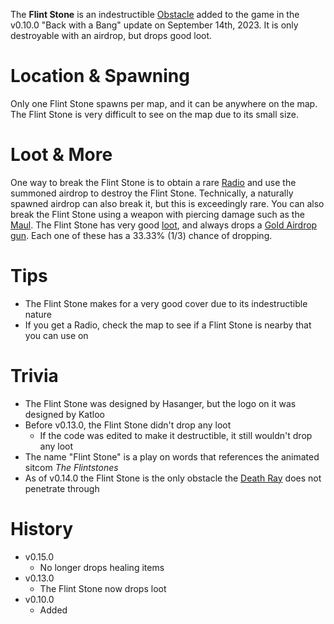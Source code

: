 The **Flint Stone** is an indestructible [Obstacle](/obstacles) added to the game in the v0.10.0 "Back with a Bang" update on September 14th, 2023. It is only destroyable with an airdrop, but drops good loot.

# Location & Spawning

Only one Flint Stone spawns per map, and it can be anywhere on the map. The Flint Stone is very difficult to see on the map due to its small size.

# Loot & More

One way to break the Flint Stone is to obtain a rare [Radio](/weapons/guns/radio) and use the summoned airdrop to destroy the Flint Stone. Technically, a naturally spawned airdrop can also break it, but this is exceedingly rare. You can also break the Flint Stone using a weapon with piercing damage such as the [Maul](/weapons/melee/maul).
The Flint Stone has very good [loot](/loot#flint_stone), and always drops a [Gold Airdrop gun](/loot#gold_airdrop_guns). Each one of these has a 33.33% (1/3) chance of dropping.

# Tips

- The Flint Stone makes for a very good cover due to its indestructible nature
- If you get a Radio, check the map to see if a Flint Stone is nearby that you can use on

# Trivia

- The Flint Stone was designed by Hasanger, but the logo on it was designed by Katloo
- Before v0.13.0, the Flint Stone didn't drop any loot
  - If the code was edited to make it destructible, it still wouldn't drop any loot
- The name "Flint Stone" is a play on words that references the animated sitcom _The Flintstones_
- As of v0.14.0 the Flint Stone is the only obstacle the [Death Ray](/weapons/guns/deathray) does not penetrate through

# History

- v0.15.0
  - No longer drops healing items
- v0.13.0
  - The Flint Stone now drops loot
- v0.10.0
  - Added
